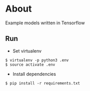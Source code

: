 About
=====

Example models written in Tensorflow

## Run

* Set virtualenv
```
$ virtualenv -p python3 .env
$ source activate .env
```

* Install dependencies
```
$ pip install -r requirements.txt
```
